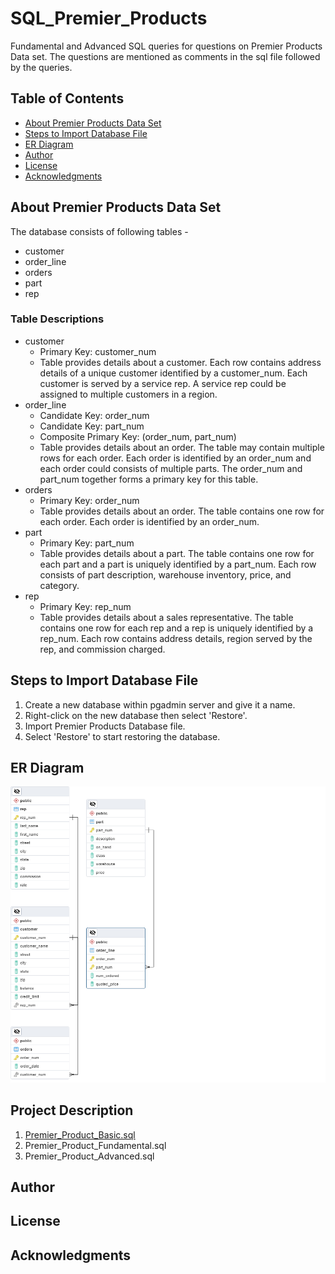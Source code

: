 # SQL_Premier_Products
Fundamental and Advanced SQL queries for questions on Premier Products Data set. The questions  are mentioned as comments in the sql file followed by the queries.

## Table of Contents
- [About Premier Products Data Set](#about-premier-products-data-set)
- [Steps to Import Database File](#steps-to-import-database-file)
- [ER Diagram](#er-diagram)
- [Author](#author)
- [License](#license)
- [Acknowledgments](#acknowledgments)

## About Premier Products Data Set
The database consists of following tables - 
* customer
* order_line
* orders
* part
* rep

### Table Descriptions
* customer
    * Primary Key: customer_num
    * Table provides details about a customer. Each row contains address details of a unique customer identified by a customer_num. Each customer is served by a service rep. A service rep could be assigned to multiple customers in a region.
* order_line
    * Candidate Key: order_num
    * Candidate Key: part_num
    * Composite Primary Key: (order_num, part_num)
    * Table provides details about an order. The table may contain multiple rows for each order. Each order is identified by an order_num and each order could consists of multiple parts. The order_num and part_num together forms a primary key for this table.
* orders
    * Primary Key: order_num
    * Table provides details about an order. The table contains one row for each order. Each order is identified by an order_num. 
* part
    * Primary Key: part_num
    * Table provides details about a part. The table contains one row for each part and a part is uniquely identified by a part_num. Each row consists of part description, warehouse inventory, price, and category. 
* rep
    * Primary Key: rep_num
    * Table provides details about a sales representative. The table contains one row for each rep and a rep is uniquely identified by a rep_num. Each row contains address details, region served by the rep, and commission charged.
    
## Steps to Import Database File
1. Create a new database within pgadmin server and give it a name.
2. Right-click on the new database then select 'Restore'.
3. Import Premier Products Database file.
4. Select 'Restore' to start restoring the database.

## ER Diagram
![alt text](https://github.com/clkride/SQL_Premier_Products/blob/main/ERD.png?raw=true)

## Project Description
1. [Premier_Product_Basic.sql](https://github.com/clkride/SQL_Premier_Products/blob/main/Premier_Product_Basic.sql)
2. Premier_Product_Fundamental.sql
3. Premier_Product_Advanced.sql

## Author

## License

## Acknowledgments

